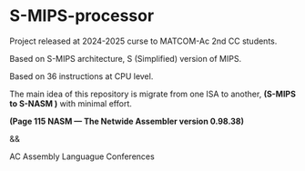 # S-MIPS-processor

Project released at 2024-2025 curse to MATCOM-Ac 2nd CC students.

Based on S-MIPS architecture, S (Simplified) version of MIPS.

Based on 36 instructions at CPU level.

The main idea of this repository is migrate from one ISA to another, **(S-MIPS to S-NASM )** with minimal effort.




**(Page 115 NASM — The Netwide Assembler version 0.98.38)**

&&

AC Assembly Languague Conferences

